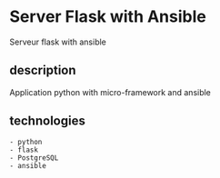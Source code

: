 # Server Flask with Ansible

Serveur flask with ansible

## description

Application python with micro-framework and ansible

## technologies

    - python
    - flask
    - PostgreSQL
    - ansible
